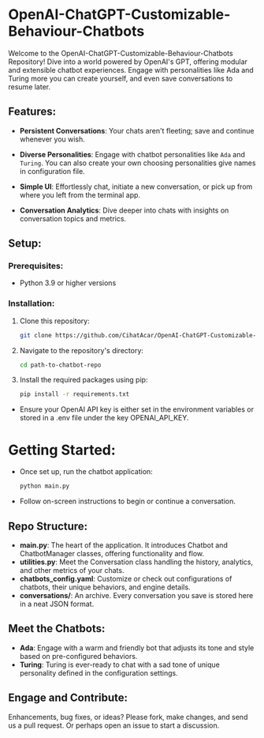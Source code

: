 # OpenAI-ChatGPT-Customizable-Behaviour-Chatbots

Welcome to the OpenAI-ChatGPT-Customizable-Behaviour-Chatbots Repository! Dive into a world powered by OpenAI's GPT, offering modular and extensible chatbot experiences. Engage with personalities like Ada and Turing more you can create yourself, and even save conversations to resume later.

## Features:

- **Persistent Conversations**: Your chats aren't fleeting; save and continue whenever you wish.

- **Diverse Personalities**: Engage with chatbot personalities like `Ada` and `Turing`. You can also create your own choosing personalities give names in configuration file.

- **Simple UI**: Effortlessly chat, initiate a new conversation, or pick up from where you left from the terminal app.

- **Conversation Analytics**: Dive deeper into chats with insights on conversation topics and metrics.

## Setup:

### Prerequisites:
- Python 3.9 or higher versions

### Installation:
1. Clone this repository:
   ```bash
   git clone https://github.com/CihatAcar/OpenAI-ChatGPT-Customizable-Behaviour-Chatbots.git

2. Navigate to the repository's directory:
   ```bash
   cd path-to-chatbot-repo
   ```

3. Install the required packages using pip:
   ```bash
   pip install -r requirements.txt
   ```
* Ensure your OpenAI API key is either set in the environment variables or stored in a .env file under the key OPENAI_API_KEY.

# Getting Started:
* Once set up, run the chatbot application:
   ```bash
   python main.py
   ```
* Follow on-screen instructions to begin or continue a conversation.

## Repo Structure:

- **main.py**: The heart of the application. It introduces Chatbot and ChatbotManager classes, offering functionality and flow.
- **utilities.py**: Meet the Conversation class handling the history, analytics, and other metrics of your chats.
- **chatbots_config.yaml**: Customize or check out configurations of chatbots, their unique behaviors, and engine details.
- **conversations/**: An archive. Every conversation you save is stored here in a neat JSON format.

## Meet the Chatbots:

- **Ada**: Engage with a warm and friendly bot that adjusts its tone and style based on pre-configured behaviors.
- **Turing**: Turing is ever-ready to chat with a sad tone of unique personality defined in the configuration settings.


## Engage and Contribute:

Enhancements, bug fixes, or ideas? Please fork, make changes, and send us a pull request. Or perhaps open an issue to start a discussion.
